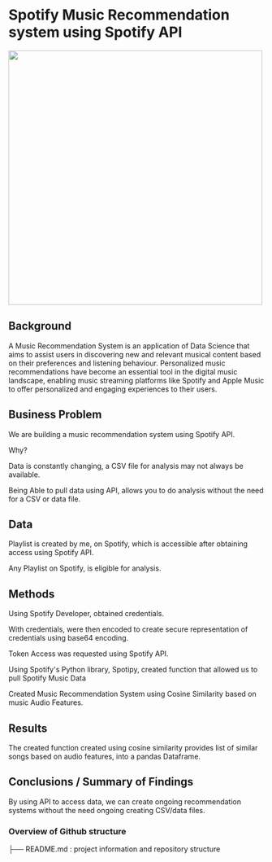 #  Spotify Music Recommendation system using Spotify API

<img src="https://i.pcmag.com/imagery/reviews/042FW7hC9vrGnoDea9LArXI-35.fit_scale.size_1028x578.v1674253030.png" width=500 height=500 />

## Background

A Music Recommendation System is an application of Data Science that aims to assist users in discovering new and relevant musical content based on their preferences and listening behaviour. Personalized music recommendations have become an essential tool in the digital music landscape, enabling music streaming platforms like Spotify and Apple Music to offer personalized and engaging experiences to their users. 




## Business Problem

We are building a music recommendation system using Spotify API.

Why?
    
Data is constantly changing, a CSV file for analysis may not always be available.
    
Being Able to pull data using API, allows you to do analysis without the need for a CSV or data file.

## Data

Playlist is created by me, on Spotify, which is accessible after obtaining access using Spotify API.

Any Playlist on Spotify, is eligible for analysis.


## Methods

Using Spotify Developer, obtained credentials.

With credentials, were then encoded to create secure representation of credentials using base64 encoding.

Token Access was requested using Spotify API.

Using Spotify's Python library, Spotipy, created function that allowed us to pull Spotify Music Data

Created Music Recommendation System using Cosine Similarity based on music Audio Features.


## Results

The created function created using cosine similarity provides list of similar songs based on audio features, into a pandas Dataframe.



## Conclusions / Summary of Findings

By using API to access data, we can create ongoing recommendation systems without the need ongoing creating CSV/data files. 





### Overview of Github structure

├── README.md : project information and repository structure


